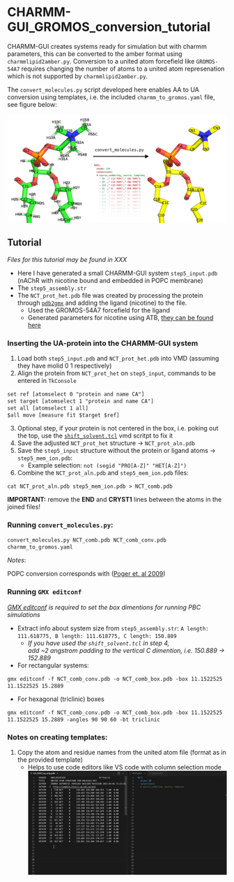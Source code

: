 # CHARMM-GUI_GROMOS_conversion_tutorial
CHARMM-GUI creates systems ready for simulation but with charmm parameters, this can be converted to the amber format using `charmmlipid2amber.py`. Conversion to a united atom forcefield like `GROMOS-54A7` requires changing the number of atoms to a united atom represenation which is not supported by `charmmlipid2amber.py`.

The `convert_molecules.py` script developed here enables AA to UA conversion using templates, i.e. the included `charmm_to_gromos.yaml` file, see figure below:

![](aa_ua_conv.png)

## Tutorial
*Files for this tutorial may be found in XXX*
* Here I have generated a small CHARMM-GUI system `step5_input.pdb` (nAChR with nicotine bound and embedded in POPC membrane)
* The `step5_assembly.str`
* The `NCT_prot_het.pdb` file was created by processing the protein through [`pdb2gmx`](https://manual.gromacs.org/documentation/2021/onlinehelp/gmx-pdb2gmx.html) and adding the ligand (nicotine) to the file.
    * Used the GROMOS-54A7 forcefield for the ligand 
    * Generated parameters for nicotine using ATB, [they can be found here](https://atb.uq.edu.au/molecule.py?molid=703425)

### Inserting the UA-protein into the CHARMM-GUI system
1. Load both `step5_input.pdb` and `NCT_prot_het.pdb` into VMD (assuming they have molid 0 1 respectively)
2. Align the protein from `NCT_prot_het` on `step5_input`, commands to be entered in `TkConsole`
```
set ref [atomselect 0 "protein and name CA"]
set target [atomselect 1 "protein and name CA"]
set all [atomselect 1 all]
$all move [measure fit $target $ref]
```
3. Optional step, if your protein is not centered in the box, i.e. poking out the top, use the [`shift_solvent.tcl`](https://github.com/askusay/MD_box_fixer) vmd scritpt to fix it
4. Save the adjusted `NCT_prot_het` structure -> `NCT_prot_aln.pdb`
5. Save the `step5_input` structure without the protein or ligand atoms -> `step5_mem_ion.pdb`:
    * Example selection: `not (segid "PRO[A-Z]" "HET[A-Z]")`
6. Combine the `NCT_prot_aln.pdb` and `step5_mem_ion.pdb` files:

```
cat NCT_prot_aln.pdb step5_mem_ion.pdb > NCT_comb.pdb
```
**IMPORTANT:** remove the **END** and **CRYST1** lines between the atoms in the joined files!



### Running `convert_molecules.py`:
```
convert_molecules.py NCT_comb.pdb NCT_comb_conv.pdb charmm_to_gromos.yaml
```
*Notes*:

POPC conversion corresponds with ([Poger et. al 2009](https://pubs.acs.org/doi/abs/10.1021/ct900487a))



### Running `GMX editconf`
*[GMX editconf](https://manual.gromacs.org/documentation/current/onlinehelp/gmx-editconf.html) is required to set the box dimentions for running PBC simulations*
* Extract info about system size from `step5_assembly.str`: `A length: 111.618775, B length: 111.618775, C length: 150.889`
    * *If you have used the `shift_solvent.tcl` in step 4, \
      add ~2 angstrom padding to the vertical C dimention, i.e. 150.889 -> 152.889* 
* For rectangular systems:
```
gmx editconf -f NCT_comb_conv.pdb -o NCT_comb_box.pdb -box 11.1522525 11.1522525 15.2889
```
* For hexagonal (triclinic) boxes 
```
gmx editconf -f NCT_comb_conv.pdb -o NCT_comb_box.pdb -box 11.1522525 11.1522525 15.2889 -angles 90 90 60 -bt triclinic
```

### Notes on creating templates:
1. Copy the atom and residue names from the united atom file (format as in the provided template)
    * Helps to use code editors like VS code with column selection mode
    ![](giphy.gif)

